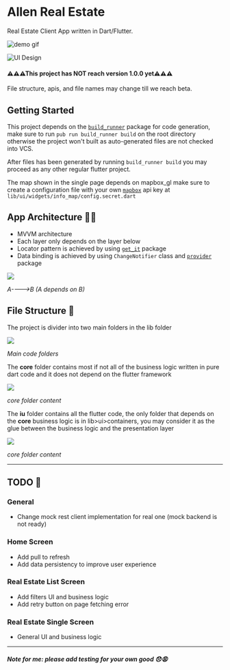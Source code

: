 # Allen Real Estate

Real Estate Client App written in Dart/Flutter.

![demo gif](https://github.com/willallendev/allen-estate/blob/develop/animation.gif)

![UI Design](https://i.imgur.com/SAYERIX.png)


#### ⚠⚠⚠This project has NOT reach version 1.0.0 yet⚠⚠⚠
File structure, apis, and file names may change till we reach beta.


## Getting Started

This project depends on the [`build_runner`](https://pub.dev/packages/build_runner) package for code generation, make sure to run `pub run build_runner build` on the root directory otherwise the project won't built as auto-generated files are not checked into VCS. 

After files has been generated by running `build_runner build` you may proceed as any other regular flutter project.

The map shown in the single page depends on mapbox_gl make sure to create a configuration file with your own [`mapbox`](https://www.mapbox.com/) api key at `lib/ui/widgets/info_map/config.secret.dart`


## App Architecture 🏨📏
* MVVM architecture
* Each layer only depends on the layer below
* Locator pattern is achieved by using [`get_it`](https://pub.dev/packages/get_it) package
* Data binding is achieved by using `ChangeNotifier` class and [`provider`](https://pub.dev/packages/provider) package

![](https://i.imgur.com/2z2yrO9.png)

*A---->B (A depends on B)*

## File Structure 💾

The project is divider into two main folders in the lib folder

![](https://i.imgur.com/T1xF6ME.png)

*Main code folders*


The **core** folder contains most if not all of the business logic written in pure dart code and it does not depend on the flutter framework

![](https://i.imgur.com/IOlPzHu.png)

*core folder content*

The **iu** folder contains all the flutter code, the only folder that depends on the **core** business logic is in lib>ui>containers, you may consider it as the glue between the business logic and the presentation layer

![](https://i.imgur.com/M00nE8s.png)

*core folder content*

***

## TODO 🛒 

### General
* Change mock rest client implementation for real one (mock backend is not ready)

### Home Screen
* Add pull to refresh
* Add data persistency to improve user experience

### Real Estate List Screen
* Add filters UI and business logic
* Add retry button on page fetching error

### Real Estate Single Screen
* General UI and business logic

****
##### Note for me: please add testing for your own good 😞😩
